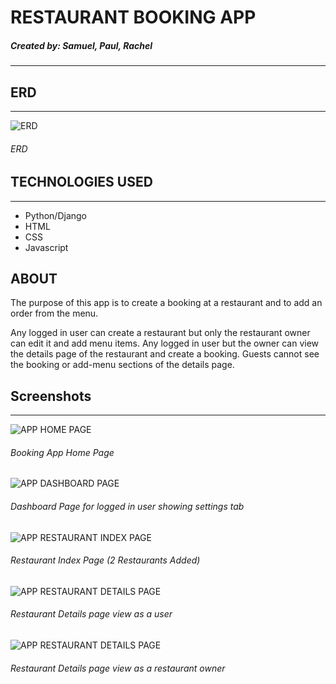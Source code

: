 # RESTAURANT BOOKING APP
##### Created by: Samuel, Paul, Rachel
______________________

## ERD
______________________
![ERD](https://i.imgur.com/o8Ykmpr.png "ERD" )
###### ERD

## TECHNOLOGIES USED
______________________

* Python/Django
* HTML
* CSS
* Javascript

## ABOUT

The purpose of this app is to create a booking at a restaurant and to add an order from the menu. 

Any logged in user can create a restaurant but only the restaurant owner can edit it and add menu items. 
Any logged in user but the owner can view the details page of the restaurant and create a booking.
Guests cannot see the booking or add-menu sections of the details page. 

## Screenshots
______________________

![APP HOME PAGE](https://i.imgur.com/SeBXons.jpg "APP home view" )
###### Booking App Home Page

![APP DASHBOARD PAGE](https://i.imgur.com/tAS67Hn.png "Dashboard view" )
###### Dashboard Page for logged in user showing settings tab

![APP RESTAURANT INDEX PAGE](https://i.imgur.com/dFqVGog.png "Restaurant Index view" )
###### Restaurant Index Page (2 Restaurants Added)

![APP RESTAURANT DETAILS PAGE](https://i.imgur.com/MhnDFlg.png "Restaurant Details view" )
###### Restaurant Details page view as a user

![APP RESTAURANT DETAILS PAGE](https://i.imgur.com/XKpxh8h.png "Restaurant Details view" )
###### Restaurant Details page view as a restaurant owner


